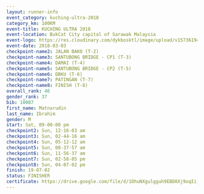 ```yaml
--- 
layout: runner-info 
event_category: kuching-ultra-2018 
category_km: 100KM 
event-title: KUCHING ULTRA 2018 
event-location: BukCat City capital of Sarawak Malaysia 
event-logo: https://res.cloudinary.com/dykbosktl/image/upload/v1573619473/Logo/kuching-ultra-2018-logo_tlpvm5.png 
event-date: 2018-03-03 
checkpoint-name2: JALAN BAKO (T-2) 
checkpoint-name3: SANTUBONG BRIDGE - CP1 (T-3) 
checkpoint-name4: DAMAI (T-4) 
checkpoint-name5: SANTUBONG BRIDGE - CP2 (T-5) 
checkpoint-name6: DBKU (T-6) 
checkpoint-name7: PATINGAN (T-7) 
checkpoint-name8: FINISH (T-8) 
overall_rank: 46
gender_rank: 37
bib: 10087
first_name: Matnarudin
last_name: Ibrahim
gender: M
start: Sat, 09-00-00 pm
checkpoint2: Sun, 12-16-03 am
checkpoint3: Sun, 02-44-16 am
checkpoint4: Sun, 05-12-12 am
checkpoint5: Sun, 08-37-57 am
checkpoint6: Sun, 11-56-37 am
checkpoint7: Sun, 02-58-05 pm
checkpoint8: Sun, 04-07-02 pm
finish: 19-07-02
status: FINISHER
certificate: https://drive.google.com/file/d/1OhuNXgulgguh9EBD8Xj9oqIijzkkDnfR/view?usp=sharing
--- 
```

